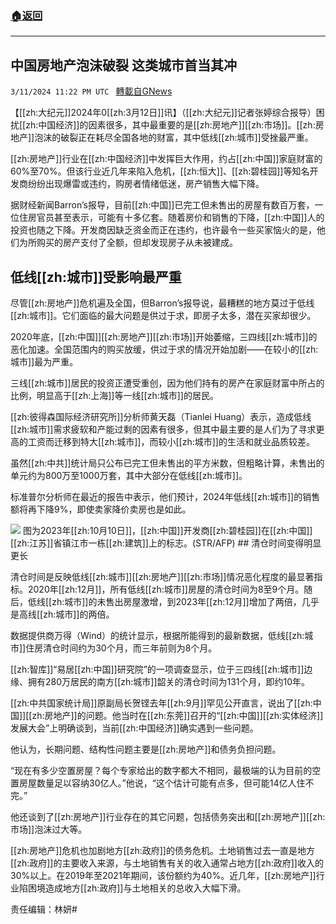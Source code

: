 ###  [:house:返回](README.md)
---


## 中国房地产泡沫破裂 这类城市首当其冲
`3/11/2024 11:22 PM UTC ` [轉載自GNews](https://gnews.org/articles/2385535)

【[[zh:大纪元]]2024年0[[zh:3月12日]]讯】（[[zh:大纪元]]记者张婷综合报导）困扰[[zh:中国经济]]的因素很多，其中最重要的是[[zh:房地产]][[zh:市场]]。[[zh:房地产]]泡沫的破裂正在耗尽全国各地的财富，其中低线[[zh:城市]]受挫最严重。

[[zh:房地产]]行业在[[zh:中国经济]]中发挥巨大作用，约占[[zh:中国]]家庭财富的60%至70%。但该行业近几年来陷入危机，[[zh:恒大]]、[[zh:碧桂园]]等知名开发商纷纷出现爆雷或违约，购房者情绪低迷，房产销售大幅下降。

据财经新闻Barron&#8217;s报导，目前[[zh:中国]]已完工但未售出的房屋有数百万套，一位住房官员甚至表示，可能有十多亿套。随着房价和销售的下降，[[zh:中国]]人的投资也随之下降。开发商因缺乏资金而正在违约，也许最令一些买家恼火的是，他们为所购买的房产支付了全额，但却发现房子从未被建成。

## 低线[[zh:城市]]受影响最严重

尽管[[zh:房地产]]危机遍及全国，但Barron&#8217;s报导说，最糟糕的地方莫过于低线[[zh:城市]]。它们面临的最大问题是供过于求，即房子太多，潜在买家却很少。

2020年底，[[zh:中国]][[zh:房地产]][[zh:市场]]开始萎缩，三四线[[zh:城市]]的恶化加速。全国范围内的购买放缓，供过于求的情况开始加剧——在较小的[[zh:城市]]最为严重。

三线[[zh:城市]]居民的投资正遭受重创，因为他们持有的房产在家庭财富中所占的比例，明显高于[[zh:上海]]等一线[[zh:城市]]的居民。

[[zh:彼得森国际经济研究所]]分析师黄天磊（Tianlei Huang）表示，造成低线[[zh:城市]]需求疲软和产能过剩的因素有很多，但其中最主要的是人们为了寻求更高的工资而迁移到特大[[zh:城市]]，而较小[[zh:城市]]的生活和就业品质较差。

虽然[[zh:中共]]统计局只公布已完工但未售出的平方米数，但粗略计算，未售出的单元约为800万至1000万套，其中大部分在低线[[zh:城市]]。

标准普尔分析师在最近的报告中表示，他们预计，2024年低线[[zh:城市]]的销售额将再下降9%，即使卖家降价卖房也是如此。

![](https://i.epochtimes.com/assets/uploads/2023/10/id14095573-000_33XV93H-600x400.jpg "") 图为2023年[[zh:10月10日]]，[[zh:中国]]开发商[[zh:碧桂园]]在[[zh:中国]][[zh:江苏]]省镇江市一栋[[zh:建筑]]上的标志。(STR/AFP)  ## 清仓时间变得明显更长

清仓时间是反映低线[[zh:城市]][[zh:房地产]][[zh:市场]]情况恶化程度的最显&#33879;指标。2020年[[zh:12月]]，所有低线[[zh:城市]]房屋的清仓时间为8至9个月。随后，低线[[zh:城市]]的未售出房屋激增，到2023年[[zh:12月]]增加了两倍，几乎是高线[[zh:城市]]的两倍。

数据提供商万得（Wind）的统计显示，根据所能得到的最新数据，低线[[zh:城市]]住房清仓时间约为30个月，而三年前则为8个月。

[[zh:智库]]“易居[[zh:中国]]研究院”的一项调查显示，位于三四线[[zh:城市]]边缘、拥有280万居民的南方[[zh:城市]]韶关的清仓时间为131个月，即约10年。

[[zh:中共国家统计局]]原副局长贺铿去年[[zh:9月]]罕见公开直言，说出了[[zh:中国]][[zh:房地产]]的问题。他当时在[[zh:东莞]]召开的“[[zh:中国]][[zh:实体经济]]发展大会”上明确谈到，当前[[zh:中国经济]]确实遇到一些问题。

他认为，长期问题、结构性问题主要是[[zh:房地产]]和债务负担问题。

“现在有多少空置房屋？每个专家给出的数字都大不相同，最极端的认为目前的空置房屋数量足以容纳30亿人。”他说，“这个估计可能有点多，但可能14亿人住不完。”

他还谈到了[[zh:房地产]]行业存在的其它问题，包括债务突出和[[zh:房地产]][[zh:市场]]泡沫过大等。

[[zh:房地产]]危机也加剧地方[[zh:政府]]的债务危机。土地销售过去一直是地方[[zh:政府]]的主要收入来源，与土地销售有关的收入通常占地方[[zh:政府]]收入的30%以上。在2019年至2021年期间，该份额约为40%。近几年，[[zh:房地产]]行业陷困境造成地方[[zh:政府]]与土地相关的总收入大幅下滑。

责任编辑：林妍#
